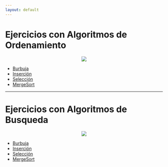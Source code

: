```yaml
---
layout: default
---
```




<h1>Ejercicios con Algoritmos de Ordenamiento</h1>

<div align="center">
<img src="https://encrypted-tbn0.gstatic.com/images?q=tbn%3AANd9GcT80aoB0F1j-BIij97MMvrSJp8hiiM5BiR1LQ&usqp=CAU">
</div>


<ul>

  <li><a href="https://github.com/BYRONTOSH/Ordenamiento/tree/burbuja" target="_blank">Burbuja</a></li>
  <li><a href="https://github.com/BYRONTOSH/Ordenamiento/tree/insercion" target="_blank">Inserción</a></li>
  <li><a href="https://github.com/BYRONTOSH/Ordenamiento/tree/seleccion" target="_blank">Selección</a></li>
   <li><a href="https://github.com/BYRONTOSH/Ordenamiento/tree/mergesort" target="_blank">MergeSort</a></li>
  
</ul>

<hr>


<h1>Ejercicios con Algoritmos de Busqueda</h1>

<div align="center">
<img src="https://encrypted-tbn0.gstatic.com/images?q=tbn%3AANd9GcT80aoB0F1j-BIij97MMvrSJp8hiiM5BiR1LQ&usqp=CAU">
</div>


<ul>

  <li><a href="https://github.com/BYRONTOSH/Ordenamiento/tree/burbuja" target="_blank">Burbuja</a></li>
  <li><a href="https://github.com/BYRONTOSH/Ordenamiento/tree/insercion" target="_blank">Inserción</a></li>
  <li><a href="https://github.com/BYRONTOSH/Ordenamiento/tree/seleccion" target="_blank">Selección</a></li>
   <li><a href="https://github.com/BYRONTOSH/Ordenamiento/tree/mergesort" target="_blank">MergeSort</a></li>
  
</ul>
